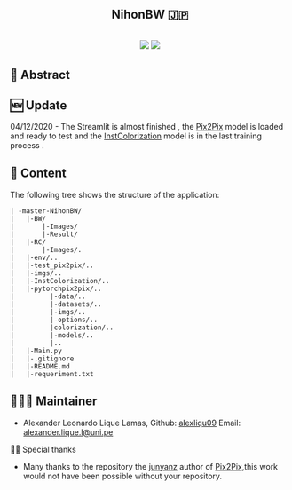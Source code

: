 <h2 align="center">
<p>  NihonBW 🇯🇵 </p>
</h2>
<h2 align="center">
<p></p>
<img src="https://img.shields.io/badge/PyTorch%20-%23EE4C2C.svg?&style=for-the-badge&logo=PyTorch&logoColor=white" />
<img src="https://img.shields.io/badge/numpy%20-%23013243.svg?&style=for-the-badge&logo=numpy&logoColor=white" />
<p></p>
</h2>

## 📜 Abstract 

## 🆕 Update
04/12/2020 - The Streamlit is almost finished , the [Pix2Pix](https://github.com/junyanz/pytorch-CycleGAN-and-pix2pix) model is loaded and ready to test and the [InstColorization](https://github.com/ericsujw/InstColorization) model is in the last training process .
## 📖 Content
The following tree shows the structure of the application:
```
| -master-NihonBW/
|   |-BW/
|       |-Images/
|       |-Result/
|   |-RC/
|       |-Images/.
|   |-env/..
|   |-test_pix2pix/..
|   |-imgs/..
|   |-InstColorization/..
|   |-pytorchpix2pix/..
|         |-data/..
|         |-datasets/..
|         |-imgs/..
|         |-options/..
|         |colorization/..
|         |-models/..
|         |..   
|   |-Main.py
|   |-.gitignore
|   |-README.md
|   |-requeriment.txt
```
## 👨🏽‍💻 Maintainer
* Alexander Leonardo Lique Lamas, Github: [alexliqu09](https://github.com/alexliqu09) Email: alexander.lique.l@uni.pe

🙏🏽 Special thanks

* Many thanks to the repository the [junyanz](https://github.com/junyanz) author of [Pix2Pix](https://github.com/junyanz/pytorch-CycleGAN-and-pix2pix),this work would not have been possible without your repository.
